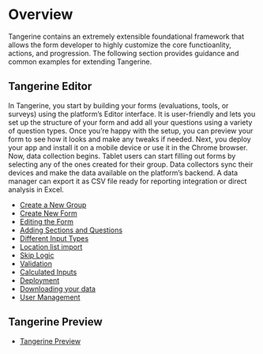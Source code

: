 # Overview

Tangerine contains an extremely extensible foundational framework that allows the form developer to highly customize the core functioanlity, actions, and progression. The following section provides guidance and common examples for extending Tangerine.

## Tangerine Editor

In Tangerine, you start by building your forms (evaluations, tools, or surveys) using the platform’s Editor interface. It is user-friendly and lets you set up the structure of your form and add all your questions using a variety of question types. Once you’re happy with the setup, you can preview your form to see how it looks and make any tweaks if needed.
Next, you deploy your app and install it on a mobile device or use it in the Chrome browser. Now, data collection begins. Tablet users can start filling out forms by selecting any of the ones created for their group. Data collectors sync their devices and make the data available on the platform’s backend. A data manager can export it as CSV file ready for reporting integration or direct analysis in Excel.

-	[Create a New Group](create-new-group.md)
-	[Create New Form](create-new-form.md) 
-	[Editing the Form](edit-form.md)
-	[Adding Sections and Questions](add-sections.md)
-	[Different Input Types](input-types.md)
-   [Location list import](../input-types/#location)
-	[Skip Logic](skip-logic.md)
-	[Validation](validation.md)
-   [Calculated Inputs](calculated-inputs.md)
-   [Deployment](../../data-collector/deployment)
-   [Downloading your data](downloading-your-data.md)
-   [User Management](user-management.md)

## Tangerine Preview

-	[Tangerine Preview](../advanced-form-programming/local-content-development)

